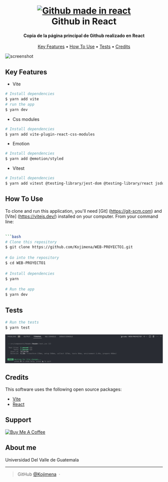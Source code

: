 
<h1 align="center">
  <br>
  <a href="https://github.com/Kojimena/WEB-PROYECTO1"><img src="https://github.githubassets.com/images/modules/logos_page/GitHub-Mark.png" alt="Github made in react" width="200"></a>
  <br>
  Github in React
  <br>
</h1>

<h4 align="center"> Copia de la página principal de Github realizado en React </h4>


<p align="center" justify="center">
  <a href="#key-features">Key Features</a> •
  <a href="#how-to-use">How To Use</a> •
  <a href="#download">Tests</a> •
  <a href="#credits">Credits</a> 
</p>

![screenshot](https://media.giphy.com/media/JiwsjClNqXCnu4n1CR/giphy.gif)

## Key Features

* Vite
```bash
# Install dependencies
$ yarn add vite
# run the app
$ yarn dev
```

* Css modules
```bash
# Install dependencies
$ yarn add vite-plugin-react-css-modules
```

* Emotion
```bash
# Install dependencies
$ yarn add @emotion/styled
```

* Vitest
```bash
# Install dependencies
$ yarn add vitest @testing-library/jest-dom @testing-library/react jsdom
```



## How To Use

To clone and run this application, you'll need [Git]
(https://git-scm.com) and [Vite] (https://vitejs.dev/) installed on your computer. From your command line:

```bash

```bash
# Clone this repository
$ git clone https://github.com/Kojimena/WEB-PROYECTO1.git

# Go into the repository
$ cd WEB-PROYECTO1

# Install dependencies
$ yarn 

# Run the app
$ yarn dev
```


## Tests

```bash
# Run the tests
$ yarn test
```
<a href="https://github.com/Kojimena/WEB-PROYECTO1"><img src="https://github.com/Kojimena/WEB-PROYECTO1/blob/main/src/assets/test.png?raw=true" alt="Github made in react" width="600"></a>


## Credits

This software uses the following open source packages:

- [Vite](https://vitejs.dev/)
- [React](https://reactjs.org/)



## Support

<a href="https://bmc.link/Kojimena" target="_blank"><img src="https://www.buymeacoffee.com/assets/img/custom_images/purple_img.png" alt="Buy Me A Coffee" style="height: 41px !important;width: 174px !important;" ></a>


## About me

Universidad Del Valle de Guatemala

---

> GitHub [@Kojimena](https://github.com/Kojimena) &nbsp;&middot;&nbsp;

